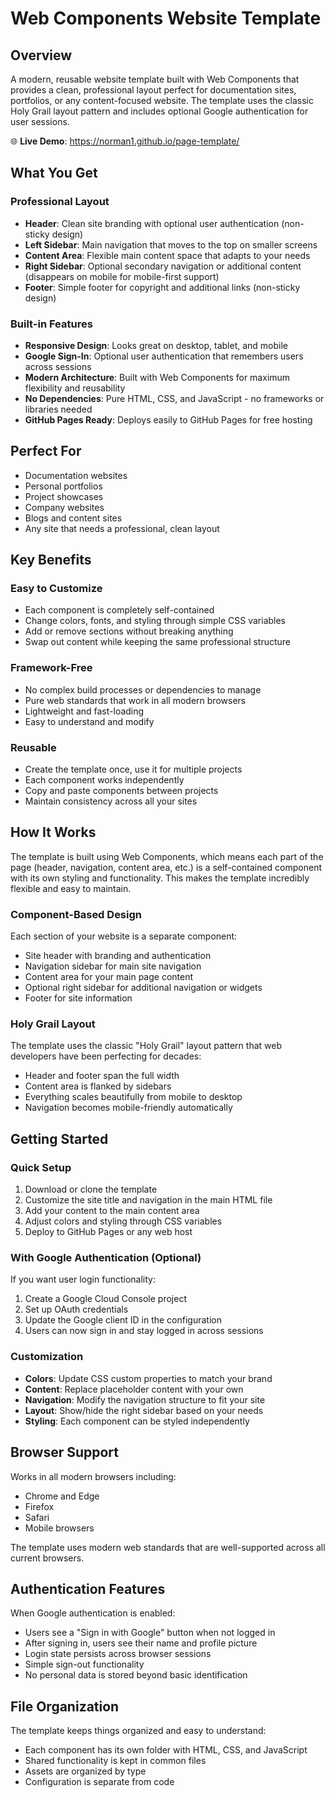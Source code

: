 # Web Components Website Template

## Overview

A modern, reusable website template built with Web Components that provides a clean, professional layout perfect for documentation sites, portfolios, or any content-focused website. The template uses the classic Holy Grail layout pattern and includes optional Google authentication for user sessions.

🌐 **Live Demo**: https://norman1.github.io/page-template/

## What You Get

### Professional Layout
- **Header**: Clean site branding with optional user authentication (non-sticky design)
- **Left Sidebar**: Main navigation that moves to the top on smaller screens
- **Content Area**: Flexible main content space that adapts to your needs
- **Right Sidebar**: Optional secondary navigation or additional content (disappears on mobile for mobile-first support)
- **Footer**: Simple footer for copyright and additional links (non-sticky design)

### Built-in Features
- **Responsive Design**: Looks great on desktop, tablet, and mobile
- **Google Sign-In**: Optional user authentication that remembers users across sessions
- **Modern Architecture**: Built with Web Components for maximum flexibility and reusability
- **No Dependencies**: Pure HTML, CSS, and JavaScript - no frameworks or libraries needed
- **GitHub Pages Ready**: Deploys easily to GitHub Pages for free hosting

## Perfect For

- Documentation websites
- Personal portfolios
- Project showcases
- Company websites
- Blogs and content sites
- Any site that needs a professional, clean layout

## Key Benefits

### Easy to Customize
- Each component is completely self-contained
- Change colors, fonts, and styling through simple CSS variables
- Add or remove sections without breaking anything
- Swap out content while keeping the same professional structure

### Framework-Free
- No complex build processes or dependencies to manage
- Pure web standards that work in all modern browsers
- Lightweight and fast-loading
- Easy to understand and modify

### Reusable
- Create the template once, use it for multiple projects
- Each component works independently
- Copy and paste components between projects
- Maintain consistency across all your sites

## How It Works

The template is built using Web Components, which means each part of the page (header, navigation, content area, etc.) is a self-contained component with its own styling and functionality. This makes the template incredibly flexible and easy to maintain.

### Component-Based Design
Each section of your website is a separate component:
- Site header with branding and authentication
- Navigation sidebar for main site navigation
- Content area for your main page content
- Optional right sidebar for additional navigation or widgets
- Footer for site information

### Holy Grail Layout
The template uses the classic "Holy Grail" layout pattern that web developers have been perfecting for decades:
- Header and footer span the full width
- Content area is flanked by sidebars
- Everything scales beautifully from mobile to desktop
- Navigation becomes mobile-friendly automatically

## Getting Started

### Quick Setup
1. Download or clone the template
2. Customize the site title and navigation in the main HTML file
3. Add your content to the main content area
4. Adjust colors and styling through CSS variables
5. Deploy to GitHub Pages or any web host

### With Google Authentication (Optional)
If you want user login functionality:
1. Create a Google Cloud Console project
2. Set up OAuth credentials
3. Update the Google client ID in the configuration
4. Users can now sign in and stay logged in across sessions

### Customization
- **Colors**: Update CSS custom properties to match your brand
- **Content**: Replace placeholder content with your own
- **Navigation**: Modify the navigation structure to fit your site
- **Layout**: Show/hide the right sidebar based on your needs
- **Styling**: Each component can be styled independently

## Browser Support

Works in all modern browsers including:
- Chrome and Edge
- Firefox
- Safari
- Mobile browsers

The template uses modern web standards that are well-supported across all current browsers.

## Authentication Features

When Google authentication is enabled:
- Users see a "Sign in with Google" button when not logged in
- After signing in, users see their name and profile picture
- Login state persists across browser sessions
- Simple sign-out functionality
- No personal data is stored beyond basic identification

## File Organization

The template keeps things organized and easy to understand:
- Each component has its own folder with HTML, CSS, and JavaScript
- Shared functionality is kept in common files
- Assets are organized by type
- Configuration is separate from code